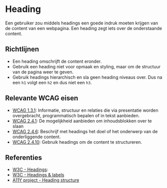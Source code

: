 # Heading

Een gebruiker zou middels headings een goede indruk moeten krijgen van de content van een webpagina. Een heading zegt iets over de onderstaande content.

## Richtlijnen

- Een heading omschrijft de content eronder.
- Gebruik een heading niet voor opmaak en styling, maar om de structuur van de pagina weer te geven.
- Gebruik headings hierarchisch en sla geen heading niveaus over. Dus na een `h1` volgt een `h2` en dus niet een `h3`.

## Relevante WCAG eisen

- [WCAG 1.3.1](https://www.w3.org/WAI/WCAG21/quickref/#qr-content-structure-separation-programmatic):
  Informatie, structuur en relaties die via presentatie worden overgebracht, programmatisch bepalen of in tekst aanbieden.
- [WCAG 2.4.1](https://www.w3.org/WAI/WCAG21/quickref/#qr-navigation-mechanisms-skip): De mogelijkheid aanbieden om inhoudsblokken over te slaan
- [WCAG 2.4.6](https://www.w3.org/WAI/WCAG21/quickref/#headings-and-labels): Beschrijf met headings het doel of het onderwerp van de onderliggende content.
- [WCAG 2.4.10](https://www.w3.org/WAI/WCAG21/quickref/#qr-navigation-mechanisms-headings): Gebruik headings om de content te structureren.

## Referenties

- [W3C - Headings](https://www.w3.org/WAI/tutorials/page-structure/headings/):
- [W3C - Headings & labels](https://www.w3.org/TR/WCAG21/#headings-and-labels)
- [A11Y project - Heading structure](https://www.a11yproject.com/posts/how-to-accessible-heading-structure/)
